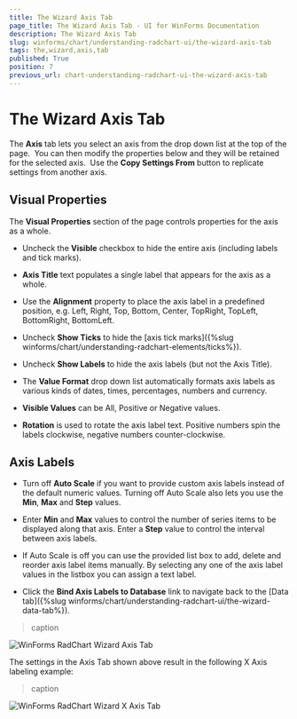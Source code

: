 ```yaml
---
title: The Wizard Axis Tab
page_title: The Wizard Axis Tab - UI for WinForms Documentation
description: The Wizard Axis Tab
slug: winforms/chart/understanding-radchart-ui/the-wizard-axis-tab
tags: the,wizard,axis,tab
published: True
position: 7
previous_url: chart-understanding-radchart-ui-the-wizard-axis-tab
---
```


# The Wizard Axis Tab



The __Axis__ tab lets you select an axis from the drop down list at the top of the page.  You can then modify the properties below and they will be retained for the selected axis.  Use the __Copy Settings From__ button to replicate settings from another axis.

## Visual Properties

The __Visual Properties__ section of the page controls properties for the axis as a whole.  

* Uncheck the __Visible__ checkbox to hide the entire axis (including labels and tick marks).

* __Axis Title__ text populates a single label that appears for the axis as a whole.  

* Use the __Alignment__ property to place the axis label in a predefined position, e.g. Left, Right, Top, Bottom, Center, TopRight, TopLeft, BottomRight, BottomLeft.

* Uncheck __Show Ticks__ to hide the [axis tick marks]({%slug winforms/chart/understanding-radchart-elements/ticks%}). 

* Uncheck __Show Labels__ to hide the axis labels (but not the Axis Title).  

* The __Value Format__ drop down list automatically formats axis labels as various kinds of dates, times, percentages, numbers and currency.

* __Visible Values__ can be All, Positive or Negative values.

* __Rotation__ is used to rotate the axis label text. Positive numbers spin the labels clockwise, negative numbers counter-clockwise.

## Axis Labels

* Turn off __Auto Scale__ if you want to provide custom axis labels instead of the default numeric values. Turning off Auto Scale also lets you use the __Min__, __Max__ and __Step__ values.

* Enter __Min__ and __Max__ values to control the number of series items to be displayed along that axis. Enter a __Step__ value to control the interval between axis labels.

* If Auto Scale is off you can use the provided list box to add, delete and reorder axis label items manually. By selecting any one of the axis label values in the listbox you can assign a text label.

* Click the __Bind Axis Labels to Database__ link to navigate back to the [Data tab]({%slug winforms/chart/understanding-radchart-ui/the-wizard-data-tab%}).
>caption 

![WinForms RadChart Wizard Axis Tab](images/chart-understanding-radchart-ui-the-wizard-axis-tab001.png)



The settings in the Axis Tab shown above result in the following X Axis labeling example: 
>caption 

![WinForms RadChart Wizard X Axis Tab](images/chart-understanding-radchart-ui-the-wizard-axis-tab002.png)
